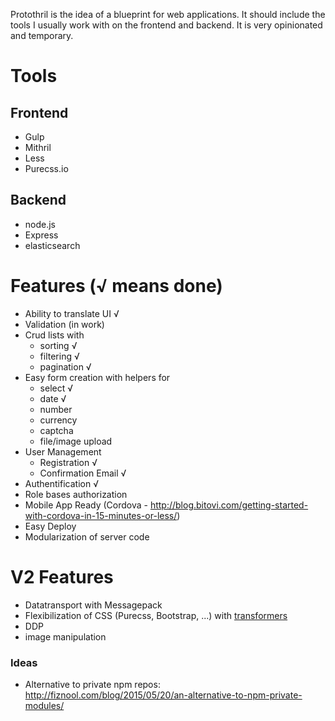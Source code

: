 Protothril is the idea of a blueprint for web applications. It should include the tools I usually work with on the frontend and backend. It is very opinionated and temporary.
 
# Tools
## Frontend
* Gulp
* Mithril
* Less
* Purecss.io

## Backend
* node.js
* Express
* elasticsearch

# Features (√ means done)
* Ability to translate UI √
* Validation (in work)
* Crud lists with 
  * sorting √
  * filtering √
  * pagination √
* Easy form creation with helpers for 
  * select √
  * date √
  * number
  * currency
  * captcha
  * file/image upload
* User Management
  * Registration √ 
  * Confirmation Email √
* Authentification √
* Role bases authorization
* Mobile App Ready (Cordova - http://blog.bitovi.com/getting-started-with-cordova-in-15-minutes-or-less/)
* Easy Deploy
* Modularization of server code

# V2 Features
* Datatransport with Messagepack
* Flexibilization of CSS (Purecss, Bootstrap, ...) with [transformers](http://lhorie.github.io/mithril-blog/when-css-lets-you-down.html)
* DDP
* image manipulation

### Ideas
* Alternative to private npm repos: http://fiznool.com/blog/2015/05/20/an-alternative-to-npm-private-modules/